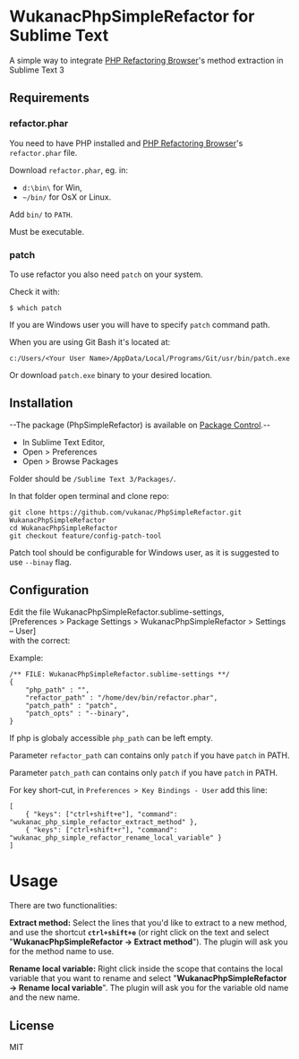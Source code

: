 WukanacPhpSimpleRefactor for Sublime Text
=========================================

A simple way to integrate [PHP Refactoring Browser]'s method extraction in Sublime Text 3 

Requirements
------------

### refactor.phar

You need to have PHP installed and [PHP Refactoring Browser]'s `refactor.phar` file.

Download `refactor.phar`, eg. in:

* `d:\bin\` for Win,
* `~/bin/`  for OsX or Linux.

Add `bin/` to `PATH`.

Must be executable.

### patch

To use refactor you also need `patch` on your system.

Check it with:

    $ which patch

If you are Windows user you will have to specify `patch` command path.

When you are using Git Bash it's located at:

    c:/Users/<Your User Name>/AppData/Local/Programs/Git/usr/bin/patch.exe


Or download `patch.exe` binary to your desired location.


Installation
------------

--The package (PhpSimpleRefactor) is available on [Package Control](https://sublime.wbond.net/).--

* In Sublime Text Editor,
* Open > Preferences
* Open > Browse Packages

Folder should be `/Sublime Text 3/Packages/`.

In that folder open terminal and clone repo:

    git clone https://github.com/vukanac/PhpSimpleRefactor.git WukanacPhpSimpleRefactor
    cd WukanacPhpSimpleRefactor
    git checkout feature/config-patch-tool

Patch tool should be configurable for Windows user, as it is suggested to use `--binay` flag.


Configuration
------------

Edit the file WukanacPhpSimpleRefactor.sublime-settings,  
[Preferences > Package Settings > WukanacPhpSimpleRefactor > Settings – User]  
with the correct:

Example:

    /** FILE: WukanacPhpSimpleRefactor.sublime-settings **/
    {
        "php_path" : "",
        "refactor_path" : "/home/dev/bin/refactor.phar",
        "patch_path" : "patch",
        "patch_opts" : "--binary",
    }

If php is globaly accessible `php_path` can be left empty.

Parameter `refactor_path` can contains only `patch` if you have `patch` in PATH.

Parameter `patch_path` can contains only `patch` if you have `patch` in PATH.


For key short-cut, in `Preferences > Key Bindings - User` add this line:

    [
        { "keys": ["ctrl+shift+e"], "command": "wukanac_php_simple_refactor_extract_method" },
        { "keys": ["ctrl+shift+r"], "command": "wukanac_php_simple_refactor_rename_local_variable" }
    ]




Usage
=====
There are two functionalities:

**Extract method:** Select the lines that you'd like to extract to a new method,
and use the shortcut **`ctrl+shift+e`**
(or right click on the text and select "**WukanacPhpSimpleRefactor -> Extract method**").
The plugin will ask you for the method name to use. 

**Rename local variable:** Right click inside the scope that contains the local variable that you want to rename and select "**WukanacPhpSimpleRefactor -> Rename local variable**".
The plugin will ask you for the variable old name and the new name.


License
----

MIT

[PHP Refactoring Browser]:https://github.com/QafooLabs/php-refactoring-browser
